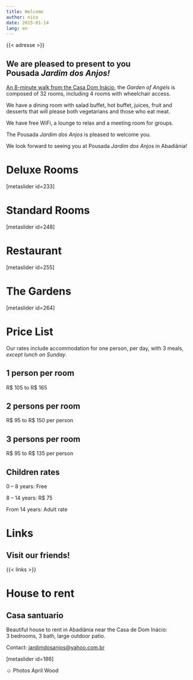 ```yaml
---
title: Welcome
author: nico
date: 2015-01-14
lang: en
---
```


{{< adresse >}}

## We are pleased to present to you Pousada <i>Jardim dos Anjos!</i>

<a href="http://goo.gl/maps/i1L2U"><span class="domInacio">An 8-minute walk from the Casa Dom Inácio</span></a>, the <i>Garden of Angels</i> is composed of 32 rooms, including 4 rooms with wheelchair access.

We have a dining room with salad buffet, hot buffet, juices, fruit and desserts that will please both vegetarians and those who eat meat.

We have free WiFi, a lounge to relax and a meeting room for groups.

The Pousada <i>Jardim dos Anjos</i> is pleased to welcome you.

We look forward to seeing you at Pousada <i>Jardim dos Anjos</i> in Abadiânia!
<h1 id="photos_chambres_deluxes">Deluxe Rooms</h1>
[metaslider id=233]
<h1 id="photos_chambres_standards">Standard Rooms</h1>
[metaslider id=248]
<h1 id="photos_coin-repas">Restaurant</h1>
[metaslider id=255]
<h1 id="photos_jardins">The Gardens</h1>
[metaslider id=264]
<div style="display: none;">
<h1>Photos</h1>
[metaslider id=92]

*Photos by Pasha Antonov: <a href="http://www.pavelantonov.com">www.pavelantonov.com</a>

</div>
<h1>Price List</h1>
Our rates include accommodation for one person, per day, with 3 meals, <em>except lunch on Sunday</em>.
<h2>1 person per room</h2>
R$ 105 to R$ 165
<h2>2 persons per room</h2>
R$ 95 to R$ 150 per person
<h2>3 persons per room</h2>
R$ 95 to R$ 135 per person
<h2>Children rates</h2>
0 – 8 years: Free

8 – 14 years: R$ 75

From 14 years: Adult rate

<!--
<h1>Testimonials</h1>
-->
<!-- Vide -->
<h1>Links</h1>
<h2>Visit our friends!</h2>

{{< links >}}


<h1>House to rent</h1>
<h2>Casa santuario</h2>
Beautiful house to rent in Abadiânia near the Casa de Dom Inácio: 3 bedrooms, 3 bath, large outdoor patio.

Contact: <a href="mailto:jardimdosanjos@yahoo.com.br">jardimdosanjos@yahoo.com.br</a>

[metaslider id=186]

☺ Photos April Wood


